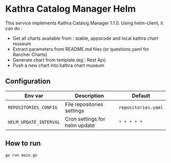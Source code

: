 # Kathra Catalog Manager Helm

This service implements Kathra Catalog Manager 1.1.0.
Using helm-client, it can do :

* Get all charts available from : stable, appscode and local kathra chart museum
* Extract parameters from README.md files (or questions.yaml for Rancher Charts)
* Generate chart from template (eg : Rest Api)
* Push a new chart into kathra chart museum


## Configuration

| Env var                         | Description                          | Default                                   |
| --------------------------------- | ------------------------------------ | ----------------------------------------- |
| `REPOSITORIES_CONFIG`            | File repositories settings          | `repositories.yaml`                 |
| `HELM_UPDATE_INTERVAL`            | Cron settings for helm update            | `* * * * *`                    |



## How to run

```
go run main.go
```